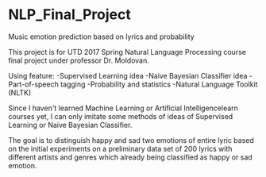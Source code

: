 # NLP_Final_Project
Music emotion prediction based on lyrics and probability

This project is for UTD 2017 Spring Natural Language Processing course final project under professor Dr. Moldovan.

Using feature:
-Supervised Learning idea 
-Naive Bayesian Classifier idea 
-Part-of-speech tagging
-Probability and statistics
-Natural Language Toolkit (NLTK)

Since I haven't learned Machine Learning or Artificial Intelligencelearn courses yet, I can only imitate some methods of ideas of Supervised Learning or Naive Bayesian Classifier.

The goal is to distinguish happy and sad two emotions of entire lyric based on the initial experiments on a preliminary data set of 200 lyrics with different artists and genres which already being classified as happy or sad emotion.
